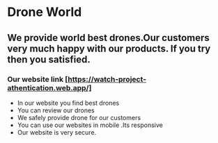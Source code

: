 # Drone World
## We provide world best drones.Our customers very much happy with our products. If you try then you satisfied.
### Our website link [https://watch-project-athentication.web.app/]

- In our website you find best drones
- You can review our drones
- We safely provide drone for our customers
- You can use our websites in mobile .Its responsive
- Our website is very secure.
